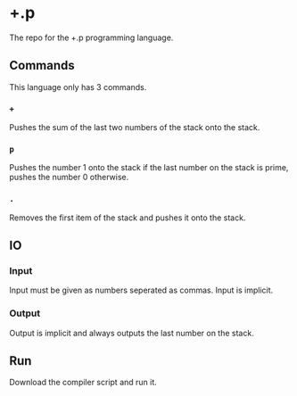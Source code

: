 # +.p
The repo for the +.p programming language.
## Commands
This language only has 3 commands.
### `+`
Pushes the sum of the last two numbers of the stack onto the stack.
### `p`
Pushes the number 1 onto the stack if the last number on the stack is prime, pushes the number 0 otherwise.
### `.`
Removes the first item of the stack and pushes it onto the stack.
## IO
### Input
Input must be given as numbers seperated as commas. Input is implicit.
### Output
Output is implicit and always outputs the last number on the stack.
## Run
Download the compiler script and run it.
